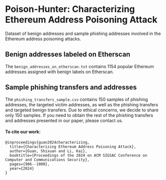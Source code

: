 # Poison-Hunter: Characterizing Ethereum Address Poisoning Attack
Dataset of benign addresses and sample phishing addresses involved in the Ethereum address poisoning attacks.

## Benign addresses labeled on Etherscan
The `benign_addresses_on_etherscan.txt` contains 1154 popular Ethereum addresses assigned with benign labels on Etherscan.

## Sample phishing transfers and addresses
The `phishing_transfers_sample.csv` contains 150 samples of phishing addresses, the targeted victim addresses, as well as the phishing transfers and targeted benign transfers. Due to ethical concerns, we decide to share only 150 samples. If you need to obtain the rest of the phishing transfers and addresses presented in our paper, please contact us. 

 
#### To cite our work:

```
@inproceedings{guan2024characterizing,
  title={Characterizing Ethereum Address Poisoning Attack},
  author={Guan, Shixuan and Li, Kai},
  booktitle={Proceedings of the 2024 on ACM SIGSAC Conference on Computer and Communications Security},
  pages={986--1000},
  year={2024}
}
```
